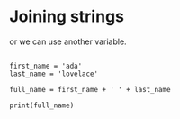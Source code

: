 ---
---

# Joining strings

or we can use another variable.

~~~

first_name = 'ada'
last_name = 'lovelace'

full_name = first_name + ' ' + last_name

print(full_name)

~~~
